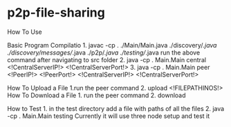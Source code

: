 # p2p-file-sharing

How To Use

Basic Program Compilatio
    1. javac -cp . ./Main/Main.java ./discovery/*.java ./discovery/messages/*.java ./p2p/*.java ./testing/*.java
        run the above command after navigating to src folder
    2. java -cp . Main.Main central <!CentralServerIP!> <!CentralServerPort!>
    3. java -cp . Main.Main peer <!PeerIP!> <!PeerPort!> <!CentralServerIP!> <!CentralServerPort!>

How To Upload a File
    1.run the peer command
    2. upload <!FILEPATHINOS!>
How To Download a File
    1. run the peer command
    2. download <!FILE HASH!>

How to Test
    1. in the test directory add a file with paths of all the files
    2. java -cp . Main.Main testing <!test Namwe!>
        Currently it will use three node setup and test it

